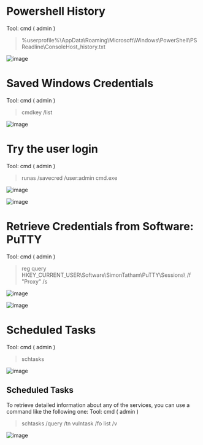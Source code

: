 # Powershell History
Tool: cmd ( admin )
> %userprofile%\AppData\Roaming\Microsoft\Windows\PowerShell\PSReadline\ConsoleHost_history.txt

![image](https://github.com/cyberwh15ky/command/assets/142871997/1f4ccdad-a35f-4327-bd05-5a2fa3b66ba5)

# Saved Windows Credentials
Tool: cmd ( admin )
> cmdkey /list

![image](https://github.com/cyberwh15ky/command/assets/142871997/f1fa1fff-530b-4b6c-8b30-6b3db45faeb5)

# Try the user login
Tool: cmd ( admin )
> runas /savecred /user:admin cmd.exe

![image](https://github.com/cyberwh15ky/command/assets/142871997/ae29ae45-a559-4b11-a6d0-3884840a2952)

![image](https://github.com/cyberwh15ky/command/assets/142871997/26305a77-91b3-4550-8d86-d783c0afa33b)

# Retrieve Credentials from Software: PuTTY
Tool: cmd ( admin )
> reg query HKEY_CURRENT_USER\Software\SimonTatham\PuTTY\Sessions\ /f "Proxy" /s

![image](https://github.com/cyberwh15ky/command/assets/142871997/fd76849c-6eaa-4f9d-81a9-4c447154b311)

![image](https://github.com/cyberwh15ky/command/assets/142871997/d2c68171-98c8-4b9b-bcc6-423b6458b993)


# Scheduled Tasks
Tool: cmd ( admin )
> schtasks

![image](https://github.com/cyberwh15ky/command/assets/142871997/8813c1e4-e984-45cb-a054-cd43032a0d96)

## Scheduled Tasks
To retrieve detailed information about any of the services, you can use a command like the following one:
Tool: cmd ( admin )
> schtasks /query /tn vulntask /fo list /v

![image](https://github.com/cyberwh15ky/command/assets/142871997/d04a7a55-2b46-444e-95ea-0543de58b4f6)





